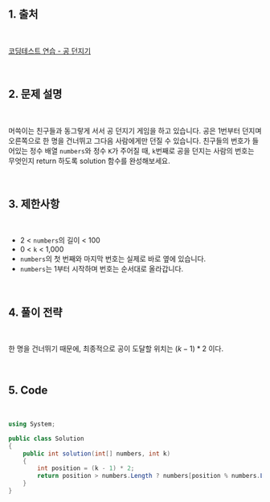 ## 1. 출처

<br>

[코딩테스트 연습 - 공 던지기](https://school.programmers.co.kr/learn/courses/30/lessons/120843)

<br>

## 2. 문제 설명

<br>

머쓱이는 친구들과 동그랗게 서서 공 던지기 게임을 하고 있습니다. 공은 1번부터 던지며 오른쪽으로 한 명을 건너뛰고 그다음 사람에게만 던질 수 있습니다. 친구들의 번호가 들어있는 정수 배열 `numbers`와 정수 `K`가 주어질 때, `k`번째로 공을 던지는 사람의 번호는 무엇인지 return 하도록 solution 함수를 완성해보세요.

<br>

## 3. 제한사항

<br>

- 2 < `numbers`의 길이 < 100
- 0 < `k` < 1,000
- `numbers`의 첫 번째와 마지막 번호는 실제로 바로 옆에 있습니다.
- `numbers`는 1부터 시작하며 번호는 순서대로 올라갑니다.

<br>

## 4. 풀이 전략

<br>
 
한 명을 건너뛰기 때문에, 최종적으로 공이 도달할 위치는 $(k - 1) * 2$ 이다.

<br>

## 5. Code

<br>

```cs
using System;

public class Solution
{
    public int solution(int[] numbers, int k)
    {
        int position = (k - 1) * 2;
        return position > numbers.Length ? numbers[position % numbers.Length] : numbers[position];
    }
}
```
